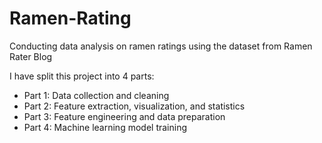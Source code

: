 # Ramen-Rating
Conducting data analysis on ramen ratings using the dataset from Ramen Rater Blog

I have split this project into 4 parts:
- Part 1: Data collection and cleaning
- Part 2: Feature extraction, visualization, and statistics
- Part 3: Feature engineering and data preparation
- Part 4: Machine learning model training
